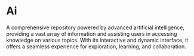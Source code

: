 # Ai
A comprehensive repository powered by advanced artificial intelligence, providing a vast array of information and assisting users in accessing knowledge on various topics. With its interactive and dynamic interface, it offers a seamless experience for exploration, learning, and collaboration. 
